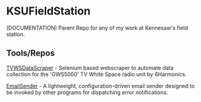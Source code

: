 # KSUFieldStation
(DOCUMENTATION) Parent Repo for any of my work at Kennesaw's field station.

## Tools/Repos
[TVWSDataScraper](https://github.com/StevenNaliwajka/TVWSDataScraper) - Selenium based webscraper to automate data 
collection for the 'GWS5000' TV White Space radio unit by 6Harmonics.

[EmailSender](https://github.com/StevenNaliwajka/EmailSender) - A lightweight, configuration-driven email sender 
designed to be invoked by other programs for dispatching error notifications.
